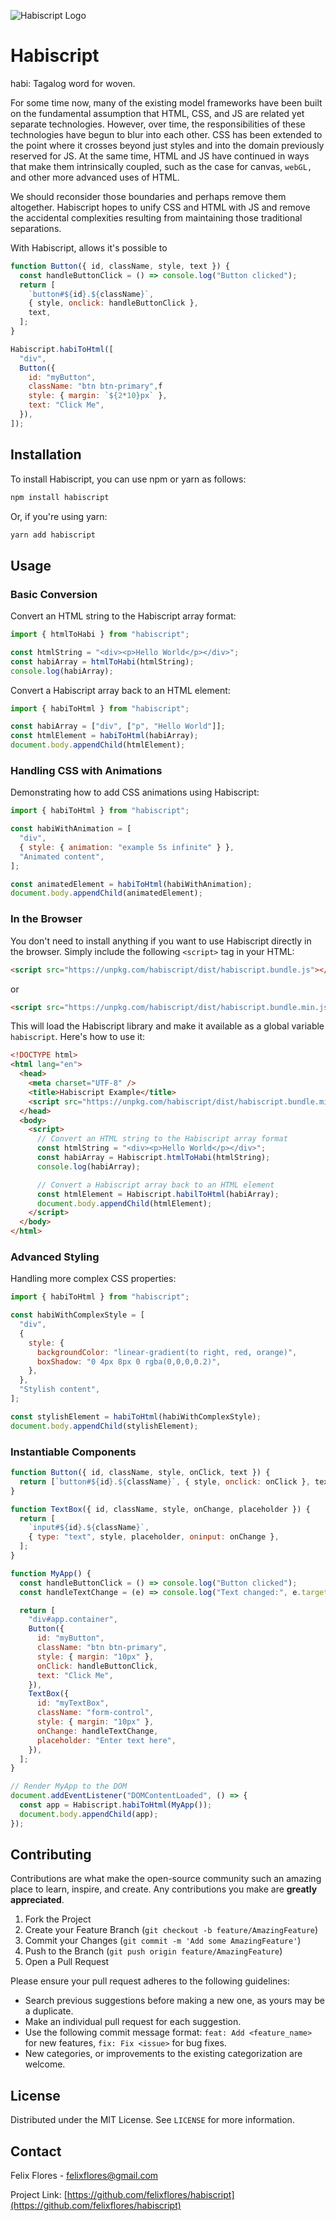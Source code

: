 ![Habiscript Logo](habiscript.jpg)

# Habiscript

habi: Tagalog word for woven.

For some time now, many of the existing model frameworks have been built on the fundamental assumption that HTML, CSS, and JS are related yet separate technologies. However, over time, the responsibilities of these technologies have begun to blur into each other. CSS has been extended to the point where it crosses beyond just styles and into the domain previously reserved for JS. At the same time, HTML and JS have continued in ways that make them intrinsically coupled, such as the case for canvas, `webGL,` and other more advanced uses of HTML.

We should reconsider those boundaries and perhaps remove them altogether. Habiscript hopes to unify CSS and HTML with JS and remove the accidental complexities resulting from maintaining those traditional separations.

With Habiscript, allows it's possible to

```javascript
function Button({ id, className, style, text }) {
  const handleButtonClick = () => console.log("Button clicked");
  return [
    `button#${id}.${className}`,
    { style, onclick: handleButtonClick },
    text,
  ];
}

Habiscript.habiToHtml([
  "div",
  Button({
    id: "myButton",
    className: "btn btn-primary",f
    style: { margin: `${2*10}px` },
    text: "Click Me",
  }),
]);
```

## Installation

To install Habiscript, you can use npm or yarn as follows:

```bash
npm install habiscript
```

Or, if you're using yarn:

```bash
yarn add habiscript
```

## Usage

### Basic Conversion

Convert an HTML string to the Habiscript array format:

```javascript
import { htmlToHabi } from "habiscript";

const htmlString = "<div><p>Hello World</p></div>";
const habiArray = htmlToHabi(htmlString);
console.log(habiArray);
```

Convert a Habiscript array back to an HTML element:

```javascript
import { habiToHtml } from "habiscript";

const habiArray = ["div", ["p", "Hello World"]];
const htmlElement = habiToHtml(habiArray);
document.body.appendChild(htmlElement);
```

### Handling CSS with Animations

Demonstrating how to add CSS animations using Habiscript:

```javascript
import { habiToHtml } from "habiscript";

const habiWithAnimation = [
  "div",
  { style: { animation: "example 5s infinite" } },
  "Animated content",
];

const animatedElement = habiToHtml(habiWithAnimation);
document.body.appendChild(animatedElement);
```

### In the Browser

You don't need to install anything if you want to use Habiscript directly in the browser. Simply include the following `<script>` tag in your HTML:

```html
<script src="https://unpkg.com/habiscript/dist/habiscript.bundle.js"></script>
```

or

```html
<script src="https://unpkg.com/habiscript/dist/habiscript.bundle.min.js"></script>
```

This will load the Habiscript library and make it available as a global variable `habiscript`. Here's how to use it:

```html
<!DOCTYPE html>
<html lang="en">
  <head>
    <meta charset="UTF-8" />
    <title>Habiscript Example</title>
    <script src="https://unpkg.com/habiscript/dist/habiscript.bundle.min.js"></script>
  </head>
  <body>
    <script>
      // Convert an HTML string to the Habiscript array format
      const htmlString = "<div><p>Hello World</p></div>";
      const habiArray = Habiscript.htmlToHabi(htmlString);
      console.log(habiArray);

      // Convert a Habiscript array back to an HTML element
      const htmlElement = Habiscript.habilToHtml(habiArray);
      document.body.appendChild(htmlElement);
    </script>
  </body>
</html>
```

### Advanced Styling

Handling more complex CSS properties:

```javascript
import { habiToHtml } from "habiscript";

const habiWithComplexStyle = [
  "div",
  {
    style: {
      backgroundColor: "linear-gradient(to right, red, orange)",
      boxShadow: "0 4px 8px 0 rgba(0,0,0,0.2)",
    },
  },
  "Stylish content",
];

const stylishElement = habiToHtml(habiWithComplexStyle);
document.body.appendChild(stylishElement);
```

### Instantiable Components

```javascript
function Button({ id, className, style, onClick, text }) {
  return [`button#${id}.${className}`, { style, onclick: onClick }, text];
}

function TextBox({ id, className, style, onChange, placeholder }) {
  return [
    `input#${id}.${className}`,
    { type: "text", style, placeholder, oninput: onChange },
  ];
}

function MyApp() {
  const handleButtonClick = () => console.log("Button clicked");
  const handleTextChange = (e) => console.log("Text changed:", e.target.value);

  return [
    "div#app.container",
    Button({
      id: "myButton",
      className: "btn btn-primary",
      style: { margin: "10px" },
      onClick: handleButtonClick,
      text: "Click Me",
    }),
    TextBox({
      id: "myTextBox",
      className: "form-control",
      style: { margin: "10px" },
      onChange: handleTextChange,
      placeholder: "Enter text here",
    }),
  ];
}

// Render MyApp to the DOM
document.addEventListener("DOMContentLoaded", () => {
  const app = Habiscript.habiToHtml(MyApp());
  document.body.appendChild(app);
});
```

## Contributing

Contributions are what make the open-source community such an amazing place to learn, inspire, and create. Any contributions you make are **greatly appreciated**.

1. Fork the Project
2. Create your Feature Branch (`git checkout -b feature/AmazingFeature`)
3. Commit your Changes (`git commit -m 'Add some AmazingFeature'`)
4. Push to the Branch (`git push origin feature/AmazingFeature`)
5. Open a Pull Request

Please ensure your pull request adheres to the following guidelines:

- Search previous suggestions before making a new one, as yours may be a duplicate.
- Make an individual pull request for each suggestion.
- Use the following commit message format: `feat: Add <feature_name>` for new features, `fix: Fix <issue>` for bug fixes.
- New categories, or improvements to the existing categorization are welcome.

## License

Distributed under the MIT License. See `LICENSE` for more information.

## Contact

Felix Flores - felixflores@gmail.com

Project Link: [https://github.com/felixflores/habiscript](https://github.com/felixflores/habiscript)
